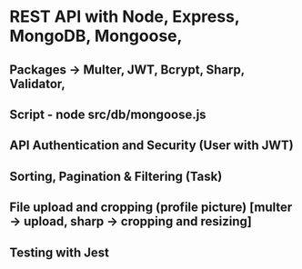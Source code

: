 # REST API with Node, Express, MongoDB, Mongoose,

## Packages -> Multer, JWT, Bcrypt, Sharp, Validator,

## Script - node src/db/mongoose.js

## API Authentication and Security (User with JWT)

## Sorting, Pagination & Filtering (Task)

## File upload and cropping (profile picture) [multer -> upload, sharp -> cropping and resizing]

## Testing with Jest
